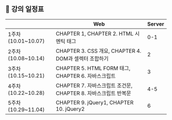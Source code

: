 ## 📅 강의 일정표

|                    | Web                                                          | Server |
| ------------------ | ------------------------------------------------------------ | ------ |
| 1주차(10.01~10.07) | CHAPTER 1, CHAPTER 2. HTML 시멘틱 태그                       | 0-1    |
| 2주차(10.08~10.14) | CHAPTER 3. CSS 개요, CHAPTER 4. DOM과 셀렉터 조합하기        | 2      |
| 3주차(10.15~10.21)           | CHAPTER 5. HTML FORM 태그, CHAPTER 6. 자바스크립트           | 3      |
| 4주차(10.22~10.28)           | CHAPTER 7. 자바스크립트 조건문, CHAPTER 8. 자바스크립트 반복문 | 4-5    |
| 5주차(10.29~11.04)           | CHAPTER 9. jQuery1, CHAPTER 10. jQuery2                      | 6      |

